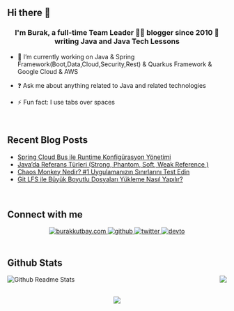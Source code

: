 ## Hi there 👋

### <div align="center">I'm Burak, a full-time Team Leader 👨‍💻 blogger since 2010 🚀 writing Java and Java Tech Lessons</div>  
  

- 🔭 I’m currently working on Java & Spring Framework(Boot,Data,Cloud,Security,Rest) & Quarkus Framework & Google Cloud & AWS 
  

- ❓ Ask me about anything related to Java  and related technologies  
  

- ⚡ Fun fact: I use tabs over spaces  
  

<br/>  

## Recent Blog Posts  
<!-- BLOG-POST-LIST:START -->
- [Spring Cloud Bus ile Runtime Konfigürasyon Yönetimi](https://blog.burakkutbay.com/spring-cloud-bus-ile-runtime-konfigurasyon-yonetimi.html/)
- [Java’da Referans Türleri &lpar;Strong,  Phantom, Soft, Weak Reference &rpar;](https://blog.burakkutbay.com/javada-referans-turleri-strong-phantom-soft-weak-reference.html/)
- [Chaos Monkey Nedir? #1 Uygulamanızın Sınırlarını Test Edin](https://blog.burakkutbay.com/chaos-monkey-nedir-1-uygulamanizin-sinirlarini-test-edin.html/)
- [Git LFS ile Büyük Boyutlu Dosyaları Yükleme Nasıl Yapılır?](https://blog.burakkutbay.com/git-lfs-ile-buyuk-boyutlu-dosyalari-yukleme-nasil-yapilir.html/)
<!-- BLOG-POST-LIST:END -->  

<br/>  


## Connect with me  
<div align="center">
  <a href="https://blog.burakkutbay.com" target="_blank">
<img src=https://img.shields.io/badge/blog.burakkutbay.com-%2324298e.svg?&style=for-the-badge&logo=wordpress&logoColor=white alt=burakkutbay.com style="margin-bottom: 5px;" />
</a>
<a href="https://github.com/brkse" target="_blank">
<img src=https://img.shields.io/badge/github-%2324292e.svg?&style=for-the-badge&logo=github&logoColor=white alt=github style="margin-bottom: 5px;" />
</a>
<a href="https://twitter.com/hbrkktby" target="_blank">
<img src=https://img.shields.io/badge/twitter-%2300acee.svg?&style=for-the-badge&logo=twitter&logoColor=white alt=twitter style="margin-bottom: 5px;" />
</a>
<a href="https://dev.to/brkse" target="_blank">
<img src=https://img.shields.io/badge/dev.to-%2308090A.svg?&style=for-the-badge&logo=dev.to&logoColor=white alt=devto style="margin-bottom: 5px;" />
</a>  
</div>  
  

<br/>  


## Github Stats  
<div align="right"><img src="https://github-readme-stats.vercel.app/api/top-langs/?username=brkse" align="right" /></div>  

![Github Readme Stats](https://github-readme-stats.vercel.app/api?username=brkse&show_icons=true&count_private=true)  

<br/>  


<div align="center">
<img src="https://komarev.com/ghpvc/?username=brkse&&style=flat-square" align="center" />
</div>  
